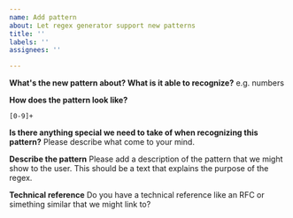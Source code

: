 ```yaml
---
name: Add pattern
about: Let regex generator support new patterns
title: ''
labels: ''
assignees: ''

---
```


**What's the new pattern about? What is it able to recognize?**
e.g. numbers

**How does the pattern look like?**
````
[0-9]+
````

**Is there anything special we need to take of when recognizing this pattern?**
Please describe what come to your mind.

**Describe the pattern**
Please add a description of the pattern that we might show to the user. This should be a text that explains the purpose of the regex.

**Technical reference**
Do you have a technical reference like an RFC or simething similar that we might link to?
